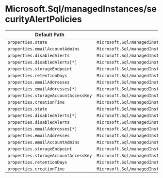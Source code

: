 # Microsoft.Sql/managedInstances/securityAlertPolicies

| Default Path | Alias |
|---|---|
| `properties.state` | `Microsoft.Sql/managedInstances/securityAlertPolicies/state` |
| `properties.emailAccountAdmins` | `Microsoft.Sql/managedInstances/securityAlertPolicies/emailAccountAdmins` |
| `properties.disabledAlerts` | `Microsoft.Sql/managedInstances/securityAlertPolicies/disabledAlerts` |
| `properties.disabledAlerts[*]` | `Microsoft.Sql/managedInstances/securityAlertPolicies/disabledAlerts[*]` |
| `properties.storageEndpoint` | `Microsoft.Sql/managedInstances/securityAlertPolicies/storageEndpoint` |
| `properties.retentionDays` | `Microsoft.Sql/managedInstances/securityAlertPolicies/retentionDays` |
| `properties.emailAddresses` | `Microsoft.Sql/managedInstances/securityAlertPolicies/emailAddresses` |
| `properties.emailAddresses[*]` | `Microsoft.Sql/managedInstances/securityAlertPolicies/emailAddresses[*]` |
| `properties.storageAccountAccessKey` | `Microsoft.Sql/managedInstances/securityAlertPolicies/storageAccountAccessKey` |
| `properties.creationTime` | `Microsoft.Sql/managedInstances/securityAlertPolicies/creationTime` |
| `properties.state` | `Microsoft.Sql/managedInstances/securityAlertPolicies/Default.state` |
| `properties.disabledAlerts[*]` | `Microsoft.Sql/managedInstances/securityAlertPolicies/Default.disabledAlerts[*]` |
| `properties.disabledAlerts` | `Microsoft.Sql/managedInstances/securityAlertPolicies/Default.disabledAlerts` |
| `properties.emailAddresses[*]` | `Microsoft.Sql/managedInstances/securityAlertPolicies/Default.emailAddresses[*]` |
| `properties.emailAddresses` | `Microsoft.Sql/managedInstances/securityAlertPolicies/Default.emailAddresses` |
| `properties.emailAccountAdmins` | `Microsoft.Sql/managedInstances/securityAlertPolicies/Default.emailAccountAdmins` |
| `properties.storageEndpoint` | `Microsoft.Sql/managedInstances/securityAlertPolicies/Default.storageEndpoint` |
| `properties.storageAccountAccessKey` | `Microsoft.Sql/managedInstances/securityAlertPolicies/Default.storageAccountAccessKey` |
| `properties.retentionDays` | `Microsoft.Sql/managedInstances/securityAlertPolicies/Default.retentionDays` |
| `properties.creationTime` | `Microsoft.Sql/managedInstances/securityAlertPolicies/Default.creationTime` |

